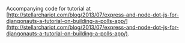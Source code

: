 Accompanying code for tutorial at [http://stellarchariot.com/blog/2013/07/express-and-node-dot-js-for-djangonauts-a-tutorial-on-building-a-polls-app/](http://stellarchariot.com/blog/2013/07/express-and-node-dot-js-for-djangonauts-a-tutorial-on-building-a-polls-app/).
